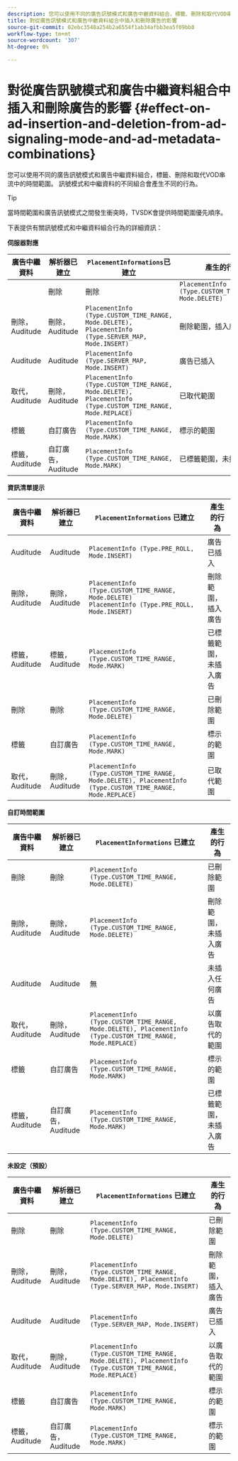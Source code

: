 ```yaml
---
description: 您可以使用不同的廣告訊號模式和廣告中繼資料組合，標籤、刪除和取代VOD串流中的時間範圍。 訊號模式和中繼資料的不同組合會產生不同的行為。
title: 對從廣告訊號模式和廣告中繼資料組合中插入和刪除廣告的影響
source-git-commit: 02ebc3548a254b2a6554f1ab34afbb3ea5f09bb8
workflow-type: tm+mt
source-wordcount: '307'
ht-degree: 0%

---
```


# 對從廣告訊號模式和廣告中繼資料組合中插入和刪除廣告的影響 {#effect-on-ad-insertion-and-deletion-from-ad-signaling-mode-and-ad-metadata-combinations}

您可以使用不同的廣告訊號模式和廣告中繼資料組合，標籤、刪除和取代VOD串流中的時間範圍。 訊號模式和中繼資料的不同組合會產生不同的行為。

>[!TIP]
>
>當時間範圍和廣告訊號模式之間發生衝突時，TVSDK會提供時間範圍優先順序。

下表提供有關訊號模式和中繼資料組合行為的詳細資訊：

**伺服器對應**

| **廣告中繼資料** | **解析器已建立** | **`PlacementInformations`已建立** | **產生的行為** |
|--- |--- |--- |--- |
|  | 刪除 | 刪除 | `PlacementInfo (Type.CUSTOM_TIME_RANGE, Mode.DELETE)` | 已刪除範圍 |
| 刪除，Auditude | 刪除，Auditude | `PlacementInfo (Type.CUSTOM_TIME_RANGE, Mode.DELETE),` <br>`PlacementInfo (Type.SERVER_MAP, Mode.INSERT)` | 刪除範圍，插入廣告 |
| Auditude | Auditude | `PlacementInfo (Type.SERVER_MAP, Mode.INSERT)` | 廣告已插入 |
| 取代，Auditude | 刪除，Auditude | `PlacementInfo (Type.CUSTOM_TIME_RANGE, Mode.DELETE), PlacementInfo (Type.CUSTOM_TIME_RANGE, Mode.REPLACE)` | 已取代範圍 |
| 標籤 | 自訂廣告 | `PlacementInfo (Type.CUSTOM_TIME_RANGE, Mode.MARK)` | 標示的範圍 |
| 標籤，Auditude | 自訂廣告，Auditude | `PlacementInfo (Type.CUSTOM_TIME_RANGE, Mode.MARK)` | 已標籤範圍，未插入廣告 |

**資訊清單提示**

| 廣告中繼資料 | 解析器已建立 | `PlacementInformations` 已建立 | 產生的行為 |
|--- |--- |--- |--- |
| Auditude | Auditude | `PlacementInfo (Type.PRE_ROLL, Mode.INSERT)` | 廣告已插入 |
| 刪除，Auditude | 刪除，Auditude | `PlacementInfo (Type.CUSTOM_TIME_RANGE, Mode.DELETE)`<br>`PlacementInfo (Type.PRE_ROLL, Mode.INSERT)` | 刪除範圍，插入廣告 |
| 標籤，Auditude | 標籤，Auditude | `PlacementInfo (Type.CUSTOM_TIME_RANGE, Mode.MARK)` | 已標籤範圍，未插入廣告 |
| 刪除 | 刪除 | `PlacementInfo (Type.CUSTOM_TIME_RANGE, Mode.DELETE)` | 已刪除範圍 |
| 標籤 | 自訂廣告 | `PlacementInfo (Type.CUSTOM_TIME_RANGE, Mode.MARK)` | 標示的範圍 |
| 取代，Auditude | 刪除，Auditude | `PlacementInfo (Type.CUSTOM_TIME_RANGE, Mode.DELETE), PlacementInfo (Type.CUSTOM_TIME_RANGE, Mode.REPLACE)` | 已取代範圍 |

**自訂時間範圍**

| 廣告中繼資料 | 解析器已建立 | `PlacementInformations` 已建立 | 產生的行為 |
|--- |--- |--- |--- |
| 刪除 | 刪除 | `PlacementInfo (Type.CUSTOM_TIME_RANGE, Mode.DELETE)` | 已刪除範圍 |
| 刪除，Auditude | 刪除，Auditude | `PlacementInfo (Type.CUSTOM_TIME_RANGE, Mode.DELETE)` | 刪除範圍，未插入廣告 |
| Auditude | Auditude | 無 | 未插入任何廣告 |
| 取代，Auditude | 刪除，Auditude | `PlacementInfo (Type.CUSTOM_TIME_RANGE, Mode.DELETE), PlacementInfo (Type.CUSTOM_TIME_RANGE, Mode.REPLACE)` | 以廣告取代的範圍 |
| 標籤 | 自訂廣告 | `PlacementInfo (Type.CUSTOM_TIME_RANGE, Mode.MARK)` | 標示的範圍 |
| 標籤，Auditude | 自訂廣告，Auditude | `PlacementInfo (Type.CUSTOM_TIME_RANGE, Mode.MARK)` | 已標籤範圍，未插入廣告 |

**未設定（預設）**

| 廣告中繼資料 | 解析器已建立 | `PlacementInformations` 已建立 | 產生的行為 |
|--- |--- |--- |--- |
| 刪除 | 刪除 | `PlacementInfo (Type.CUSTOM_TIME_RANGE, Mode.DELETE)` | 已刪除範圍 |
| 刪除，Auditude | 刪除，Auditude | `PlacementInfo (Type.CUSTOM_TIME_RANGE, Mode.DELETE), PlacementInfo (Type.SERVER_MAP, Mode.INSERT)` | 刪除範圍，插入廣告 |
| Auditude | Auditude | `PlacementInfo (Type.SERVER_MAP, Mode.INSERT)` | 廣告已插入 |
| 取代，Auditude | 刪除，Auditude | `PlacementInfo (Type.CUSTOM_TIME_RANGE, Mode.DELETE), PlacementInfo (Type.CUSTOM_TIME_RANGE, Mode.REPLACE)` | 以廣告取代的範圍 |
| 標籤 | 自訂廣告 | `PlacementInfo (Type.CUSTOM_TIME_RANGE, Mode.MARK)` | 標示的範圍 |
| 標籤，Auditude | 自訂廣告，Auditude | `PlacementInfo (Type.CUSTOM_TIME_RANGE, Mode.MARK)` | 標示的範圍 |
